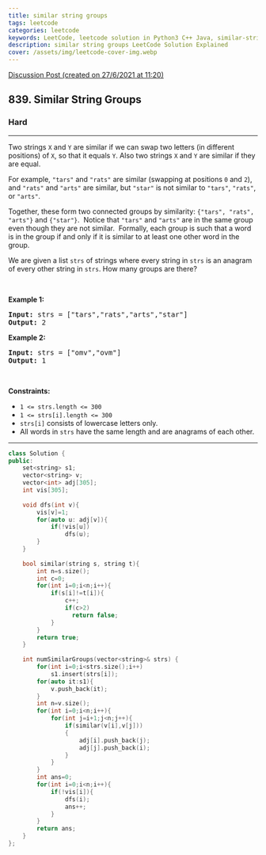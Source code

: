 ```yaml
---
title: similar string groups
tags: leetcode
categories: leetcode
keywords: LeetCode, leetcode solution in Python3 C++ Java, similar-string-groups solution
description: similar string groups LeetCode Solution Explained
cover: /assets/img/leetcode-cover-img.webp
---
```





[Discussion Post (created on 27/6/2021 at 11:20)](https://leetcode.com/problems/similar-string-groups/discuss/1365449/DSU-or-C%2B%2B)  
<h2>839. Similar String Groups</h2><h3>Hard</h3><hr><div><p>Two strings <code>X</code>&nbsp;and <code>Y</code>&nbsp;are similar if we can swap two letters (in different positions) of <code>X</code>, so that&nbsp;it equals <code>Y</code>. Also two strings <code>X</code> and <code>Y</code> are similar if they are equal.</p>

<p>For example, <code>"tars"</code>&nbsp;and <code>"rats"</code>&nbsp;are similar (swapping at positions <code>0</code> and <code>2</code>), and <code>"rats"</code> and <code>"arts"</code> are similar, but <code>"star"</code> is not similar to <code>"tars"</code>, <code>"rats"</code>, or <code>"arts"</code>.</p>

<p>Together, these form two connected groups by similarity: <code>{"tars", "rats", "arts"}</code> and <code>{"star"}</code>.&nbsp; Notice that <code>"tars"</code> and <code>"arts"</code> are in the same group even though they are not similar.&nbsp; Formally, each group is such that a word is in the group if and only if it is similar to at least one other word in the group.</p>

<p>We are given a list <code>strs</code> of strings where every string in <code>strs</code> is an anagram of every other string in <code>strs</code>. How many groups are there?</p>

<p>&nbsp;</p>
<p><strong>Example 1:</strong></p>

<pre><strong>Input:</strong> strs = ["tars","rats","arts","star"]
<strong>Output:</strong> 2
</pre>

<p><strong>Example 2:</strong></p>

<pre><strong>Input:</strong> strs = ["omv","ovm"]
<strong>Output:</strong> 1
</pre>

<p>&nbsp;</p>
<p><strong>Constraints:</strong></p>

<ul>
	<li><code>1 &lt;= strs.length &lt;= 300</code></li>
	<li><code>1 &lt;= strs[i].length &lt;= 300</code></li>
	<li><code>strs[i]</code> consists of lowercase letters only.</li>
	<li>All words in <code>strs</code> have the same length and are anagrams of each other.</li>
</ul>
</div>

---




```cpp
class Solution {
public:
    set<string> s1;
    vector<string> v;
    vector<int> adj[305];
    int vis[305];
    
    void dfs(int v){
        vis[v]=1;
        for(auto u: adj[v]){
            if(!vis[u])
                dfs(u);
        }
    }
    
    bool similar(string s, string t){
        int n=s.size();
        int c=0;
        for(int i=0;i<n;i++){
            if(s[i]!=t[i]){
                c++;
                if(c>2)
                  return false;
            }
        }
        return true;
    }
    
    int numSimilarGroups(vector<string>& strs) {
        for(int i=0;i<strs.size();i++)
            s1.insert(strs[i]);
        for(auto it:s1){
            v.push_back(it);
        }
        int n=v.size();
        for(int i=0;i<n;i++){
            for(int j=i+1;j<n;j++){
                if(similar(v[i],v[j]))
                {
                    adj[i].push_back(j);
                    adj[j].push_back(i);
                }
            }
        }
        int ans=0;
        for(int i=0;i<n;i++){
            if(!vis[i]){
                dfs(i);
                ans++;
            }
        }
        return ans;
    }
};
```
